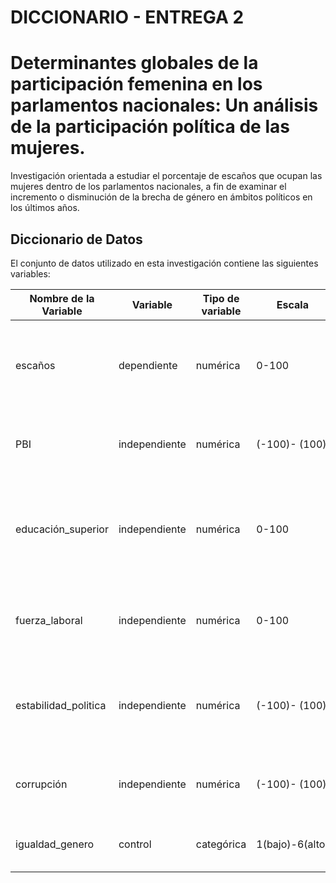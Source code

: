 # DICCIONARIO - ENTREGA 2

# Determinantes globales de la participación femenina en los parlamentos nacionales: Un análisis de la participación política de las mujeres.

Investigación orientada a estudiar el porcentaje de escaños que ocupan las mujeres dentro de los parlamentos nacionales, a fin de examinar el incremento o disminución de la brecha de género en ámbitos políticos en los últimos años. 

## Diccionario de Datos

El conjunto de datos utilizado en esta investigación contiene las siguientes variables:

| Nombre de la Variable | Variable |  Tipo de variable | Escala | Descripción |
|-------------------------|---------------|---------------|---------------|---------------|
| escaños                 | dependiente | numérica | 0-100 | Proporción de escaños ocupados por mujeres en los parlamentos nacionales |
| PBI                     | independiente | numérica | (-100)- (100) | Crecimiento del PBI en porcentaje anual por país |
| educación_superior      | independiente | numérica | 0-100 | Tasa bruta de graduación de mujeres a nivel de educación superior por país |
| fuerza_laboral          | independiente | numérica | 0-100 | Tasa de participación femenina en la fuerza laboral por país |
| estabilidad_politica    | independiente | numérica | (-100)- (100) | Estimación de la estabilidad política y ausencia de violencia por país |
| corrupción              |  independiente | numérica | (-100)- (100) | Estimación del control de corrupción por país |                                                                                                      
| igualdad_genero            |  control | categórica | 1(bajo)-6(alto) | Calificación de igualdad de género por país |
